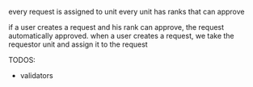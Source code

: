 every request is assigned to unit
every unit has ranks that can approve

if a user creates a request and his rank can approve, the request automatically approved.
when a user creates a request, we take the requestor unit and assign it to the request


TODOS:

- validators
